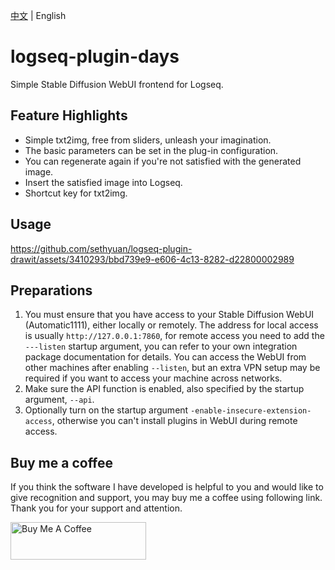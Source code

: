 [中文](README.md) | English

# logseq-plugin-days

Simple Stable Diffusion WebUI frontend for Logseq.

## Feature Highlights

- Simple txt2img, free from sliders, unleash your imagination.
- The basic parameters can be set in the plug-in configuration.
- You can regenerate again if you're not satisfied with the generated image.
- Insert the satisfied image into Logseq.
- Shortcut key for txt2img.

## Usage

https://github.com/sethyuan/logseq-plugin-drawit/assets/3410293/bbd739e9-e606-4c13-8282-d22800002989

## Preparations

1. You must ensure that you have access to your Stable Diffusion WebUI (Automatic1111), either locally or remotely. The address for local access is usually `http://127.0.0.1:7860`, for remote access you need to add the `---listen` startup argument, you can refer to your own integration package documentation for details. You can access the WebUI from other machines after enabling `--listen`, but an extra VPN setup may be required if you want to access your machine across networks.
1. Make sure the API function is enabled, also specified by the startup argument, `--api`.
1. Optionally turn on the startup argument `-enable-insecure-extension-access`, otherwise you can't install plugins in WebUI during remote access.

## Buy me a coffee

If you think the software I have developed is helpful to you and would like to give recognition and support, you may buy me a coffee using following link. Thank you for your support and attention.

<a href="https://www.buymeacoffee.com/sethyuan" target="_blank"><img src="https://cdn.buymeacoffee.com/buttons/v2/default-blue.png" alt="Buy Me A Coffee" style="height: 60px !important;width: 217px !important;" ></a>
